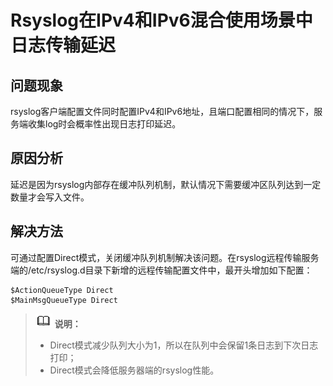 # Rsyslog在IPv4和IPv6混合使用场景中日志传输延迟<a name="ZH-CN_TOPIC_0183013296"></a>

## 问题现象<a name="zh-cn_topic_0161841804_zh-cn_topic_0160738402_section93998313484"></a>

rsyslog客户端配置文件同时配置IPv4和IPv6地址，且端口配置相同的情况下，服务端收集log时会概率性出现日志打印延迟。

## 原因分析<a name="zh-cn_topic_0161841804_zh-cn_topic_0160738402_section86497483482"></a>

延迟是因为rsyslog内部存在缓冲队列机制，默认情况下需要缓冲区队列达到一定数量才会写入文件。

## 解决方法<a name="zh-cn_topic_0161841804_zh-cn_topic_0160738402_section10162105924812"></a>

可通过配置Direct模式，关闭缓冲队列机制解决该问题。在rsyslog远程传输服务端的/etc/rsyslog.d目录下新增的远程传输配置文件中，最开头增加如下配置：

```
$ActionQueueType Direct
$MainMsgQueueType Direct
```

>![](./public_sys-resources/icon-note.gif) **说明：**   
>-   Direct模式减少队列大小为1，所以在队列中会保留1条日志到下次日志打印；  
>-   Direct模式会降低服务器端的rsyslog性能。  

